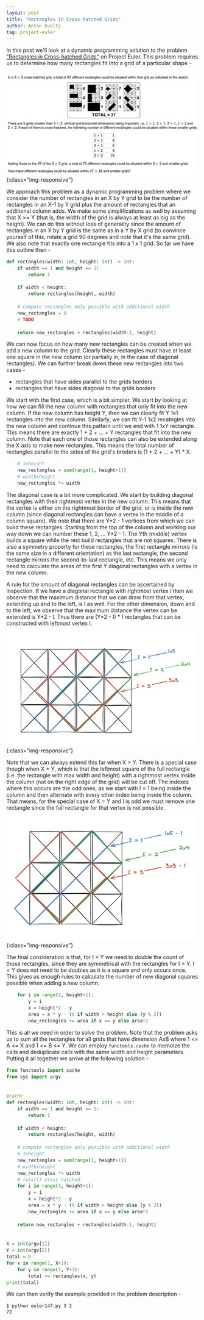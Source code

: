 ```yaml
---
layout: post
title: "Rectangles in Cross-hatched Grids"
author: Anton Kueltz
tag: project-euler
---
```


In this post we'll look at a dynamic programming solution to the problem ["Rectangles in 
Cross-hatched Grids"](https://projecteuler.net/problem=147) on Project Euler. This problem
requires us to determine how many rectangles fit into a grid of a particular shape -

![project-euler-147-description](/images/Euler147.png){:class="img-responsive"}

We approach this problem as a dynamic programming problem where we consider the number of
rectangles in an X by Y grid to be the number of rectangles in an X-1 by Y grid plus the amount
of rectangles that an additional column adds. We make some simplifications as well by assuming
that X >= Y (that is, the width of the grid is always at least as big as the height). We can do
this without loss of generality since the amount of rectangles in an X by Y grid is the same as
in a Y by X grid (to convince yourself of this, rotate a grid 90 degrees and note that it's the
same grid). We also note that exactly one rectangle fits into a 1 x 1 grid. So far we have this
outline then -

```python
def rectangles(width: int, height: int) -> int:
    if width == 1 and height == 1:
        return 1
    
    if width < height:
        return rectangles(height, width)
    
    # compute rectangles only possible with additional width
    new_rectangles = 0
    # TODO
    
    return new_rectangles + rectangles(width-1, height)
```

We can now focus on how many new rectangles can be created when we add a new column to the grid.
Clearly these rectangles must have at least one square in the new column (or partially in, in 
the case of diagonal rectangles). We can further break down these new rectangles into two cases -
* rectangles that have sides parallel to the grids borders
* rectangles that have sides diagonal to the grids borders
  
We start with the first case, which is a bit simpler. We start by looking at how we can fill the
new column with rectangles that only fit into the new column. If the new column has height Y, then
we can clearly fit Y 1x1 rectangles into the new column. Similarly, we can fit Y-1 1x2 recatngles into the
new column and continue this pattern until we end with 1 1xY rectangle. This means there are exactly
1 + 2 + ... + Y rectangles that fit into the new column. Note that each one of those rectangles can also
be extended along the X axis to make new rectangles. This means the total number of rectangles parallel
to the sides of the grid's broders is (1 + 2 + ... + Y) * X.

```python
    # 1xheight
    new_rectangles = sum(range(1, height+1))
    # widthxheight
    new_rectangles *= width
```

The diagonal case is a bit more complicated. We start by building diagonal rectangles with their
rightmost vertex in the new column. This means that the vertex is either on the rightmost border of the
grid, or is inside the new column (since diagonal rectangles can have a vertex in the middle of a
column square). We note that there are Y\*2 - 1 vertices from which we can build these rectangles.
Starting from the top of the column and working our way down we can number these 1, 2, ... Y\*2 - 1.
The Yth (middle) vertex builds a square while the rest build rectangles that are not squares. There is also a
symmetry property for these rectangles, the first rectangle mirrors (is the same size in a different
orientation) as the last rectangle, the second rectangle mirrors the second-to-last rectangle, etc.
This means we only need to calculate the areas of the first Y diagonal rectangles with a vertex in
the new column.

A rule for the amount of diagonal rectangles can be ascertained by inspection. If we have a diagonal
rectangle with rightmost vertex I then we observe that the maximum distance that we can draw from that
vertex, extending up and to the left, is I as well. For the other dimension, down and to the left, we
observe that the maximum distance the vertex can be extended is Y\*2 - I. Thus there are (Y\*2 - I) \* I 
rectangles that can be constructed with leftmost vertex I.


![4x3-grid](/images/4x3Grid.png){:class="img-responsive"}

Note that we can always extend this far when X > Y. There is a special case though when X = Y, which is 
that the leftmost square of the full rectangle (i.e. the rectangle with max width and height) with
a rightmost vertex inside the column (not on the right edge of the grid) will be cut off. The indexes
where this occurs are the odd ones, as we start with I = 1 being inside the column and then alternate 
with every other index being inside the column. That means, for the special case of X = Y and I is odd we
must remove one rectangle since the full rectangle for that vertex is not possible.

![sx3-grid](/images/3x3Grid.png){:class="img-responsive"}

The final consideration is that, for I < Y we need to double the count of those rectangles, since they are
symmetrical with the rectangles for I > Y. I = Y does not need to be doubles as it is a square and only occurs
once. This gives us enough rules to calculate the number of new diagonal squares possible when adding a new
column.

```python
    for i in range(1, height+1):
        y = i
        x = height*2 - y
        area = x * y - (0 if width > height else (y % 2))
        new_rectangles += area if x == y else area*2
```

This is all we need in order to solve the problem. Note that the problem asks us to sum all the rectangles
for all grids that have dimension AxB where 1 <= A <= X and 1 <= B <= Y. We can employ `functools.cache` to
memoize the calls and deduplicate calls with the same width and height parameters. Putting it all together we
arrive at the following solution -

```python
from functools import cache
from sys import argv


@cache
def rectangles(width: int, height: int) -> int:
    if width == 1 and height == 1:
        return 1
    
    if width < height:
        return rectangles(height, width)
    
    # compute rectangles only possible with additional width
    # 1xheight
    new_rectangles = sum(range(1, height+1))
    # widthxheight
    new_rectangles *= width
    # (w)x(l) cross hatched
    for i in range(1, height+1):
        y = i
        x = height*2 - y
        area = x * y - (0 if width > height else (y % 2))
        new_rectangles += area if x == y else area*2
    
    return new_rectangles + rectangles(width-1, height)


X = int(argv[1])
Y = int(argv[2])
total = 0
for x in range(1, X+1):
    for y in range(1, Y+1):
        total += rectangles(x, y)
print(total)
```

We can then verify the example provided in the problem description -

```
$ python euler147.py 3 2     
72
```